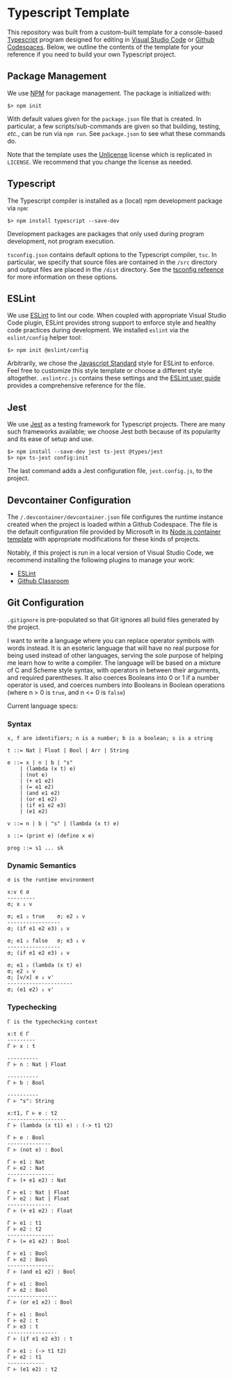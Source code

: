 # Typescript Template

This repository was built from a custom-built template for a console-based [Typescript](https://www.typescriptlang.org) program designed for editing in [Visual Studio Code](https://code.visualstudio.com) or [Github Codespaces](https://github.com/features/codespaces).
Below, we outline the contents of the template for your reference if you need to build your own Typescript project.

## Package Management

We use [NPM](https://npmjs.com) for package management.
The package is initialized with:

~~~console
$> npm init
~~~

With default values given for the `package.json` file that is created.
In particular, a few scripts/sub-commands are given so that building, testing, _etc._, can be run via `npm run`.
See `package.json` to see what these commands do.

Note that the template uses the [Unlicense](https://unlicense.org) license which is replicated in `LICENSE`.
We recommend that you change the license as needed.

## Typescript

The Typescript compiler is installed as a (local) npm development package via `npm`:

~~~console
$> npm install typescript --save-dev
~~~

Development packages are packages that only used during program development, not program execution.

`tsconfig.json` contains default options to the Typescript compiler, `tsc`.
In particular, we specify that source files are contained in the `/src` directory and output files are placed in the `/dist` directory.
See the [tsconfig refeence](https://www.typescriptlang.org/tsconfig) for more information on these options.

## ESLint

We use [ESLint](https://eslint.org) to lint our code.
When coupled with appropriate Visual Studio Code plugin, ESLint provides strong support to enforce style and healthy code practices during development.
We installed `eslint` via the `eslint/config` helper tool:

~~~console
$> npm init @eslint/config
~~~

Arbitrarily, we chose the [Javascript Standard](https://standardjs.com) style for ESLint to enforce.
Feel free to customize this style template or choose a different style altogether.
`.eslintrc.js` contains these settings and the [ESLint user guide](https://eslint.org/docs/latest/use/configure/) provides a comprehensive reference for the file.

## Jest

We use [Jest](https://jestjs.io) as a testing framework for Typescript projects.
There are many such frameworks available; we choose Jest both because of its popularity and its ease of setup and use.

~~~console
$> npm install --save-dev jest ts-jest @types/jest
$> npx ts-jest config:init
~~~

The last command adds a Jest configuration file, `jest.config.js`, to the project.

## Devcontainer Configuration

The `/.devcontainer/devcontainer.json` file configures the runtime instance created when the project is loaded within a Github Codespace.
The file is the default configuration file provided by Microsoft in its [Node.js container template](https://github.com/microsoft/vscode-remote-try-node) with appropriate modifications for these kinds of projects.

Notably, if this project is run in a local version of Visual Studio Code, we recommend installing the following plugins to manage your work:

+   [ESLint](https://marketplace.visualstudio.com/items?itemName=dbaeumer.vscode-eslint)
+   [Github Classroom](https://marketplace.visualstudio.com/items?itemName=GitHub.classroom)

## Git Configuration

`.gitignore` is pre-populated so that Git ignores all build files generated by the project.

I want to write a language where you can replace operator symbols with words instead. It is an esoteric language that will have no real purpose for being used instead of other languages, serving the sole purpose of helping me learn how to write a compiler. The language will be based on a mixture of C and Scheme style syntax, with operators in between their arguments, and required parentheses. It also coerces Booleans into 0 or 1 if a number operator is used, and coerces numbers into Booleans in Boolean operations (where n > 0 is `true`, and n <= 0 is `false`)

Current language specs:

### Syntax

```
x, f are identifiers; n is a number; b is a boolean; s is a string

t ::= Nat | Float | Bool | Arr | String

e ::= x | n | b | "s"
    | (lambda (x t) e)
    | (not e)
    | (+ e1 e2)
    | (= e1 e2)
    | (and e1 e2)
    | (or e1 e2)
    | (if e1 e2 e3)
    | (e1 e2)

v ::= n | b | "s" | (lambda (x t) e)

s ::= (print e) (define x e)

prog ::= s1 ... sk
```

### Dynamic Semantics

```
σ is the runtime environment

x:v ∈ σ
---------
σ; x ⇓ v

σ; e1 ⇓ true    σ; e2 ⇓ v
-----------------
σ; (if e1 e2 e3) ⇓ v

σ; e1 ⇓ false   σ; e3 ⇓ v
-----------------
σ; (if e1 e2 e3) ⇓ v

σ; e1 ⇓ (lambda (x t) e)
σ; e2 ⇓ v
σ; [v/x] e ⇓ v'
---------------------
σ; (e1 e2) ⇓ v'
```

### Typechecking

```
Γ is the typechecking context

x:t ∈ Γ
---------
Γ ⊢ x : t

----------
Γ ⊢ n : Nat | Float

----------
Γ ⊢ b : Bool

----------
Γ ⊢ "s": String

x:t1, Γ ⊢ e : t2
-------------------
Γ ⊢ (lambda (x t1) e) : (-> t1 t2)

Γ ⊢ e : Bool
--------------
Γ ⊢ (not e) : Bool

Γ ⊢ e1 : Nat
Γ ⊢ e2 : Nat
---------------
Γ ⊢ (+ e1 e2) : Nat

Γ ⊢ e1 : Nat | Float
Γ ⊢ e2 : Nat | Float
--------------
Γ ⊢ (+ e1 e2) : Float

Γ ⊢ e1 : t1
Γ ⊢ e2 : t2
---------------
Γ ⊢ (= e1 e2) : Bool

Γ ⊢ e1 : Bool
Γ ⊢ e2 : Bool
---------------
Γ ⊢ (and e1 e2) : Bool

Γ ⊢ e1 : Bool
Γ ⊢ e2 : Bool
----------------
Γ ⊢ (or e1 e2) : Bool

Γ ⊢ e1 : Bool
Γ ⊢ e2 : t
Γ ⊢ e3 : t
----------------
Γ ⊢ (if e1 e2 e3) : t

Γ ⊢ e1 : (-> t1 t2)
Γ ⊢ e2 : t1
------------
Γ ⊢ (e1 e2) : t2

```